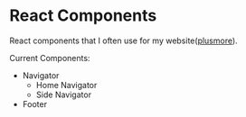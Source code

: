 # React Components

React components that I often use for my website([plusmore](https://pm25.github.io)).

Current Components:

-   Navigator
    -   Home Navigator
    -   Side Navigator
-   Footer

